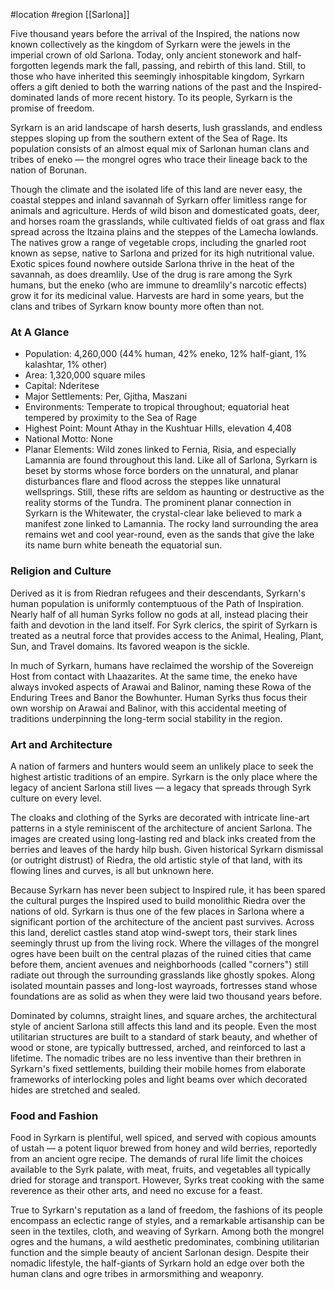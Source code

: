  #location #region [[Sarlona]]

Five thousand years before the arrival of the Inspired, the nations now known collectively as the kingdom of Syrkarn were the jewels in the imperial crown of old Sarlona. Today, only ancient stonework and half-forgotten legends mark the fall, passing, and rebirth of this land. Still, to those who have inherited this seemingly inhospitable kingdom, Syrkarn offers a gift denied to both the warring nations of the past and the Inspired-dominated lands of more recent history. To its people, Syrkarn is the promise of freedom.

Syrkarn is an arid landscape of harsh deserts, lush grasslands, and endless steppes sloping up from the southern extent of the Sea of Rage. Its population consists of an almost equal mix of Sarlonan human clans and tribes of eneko — the mongrel ogres who trace their lineage back to the nation of Borunan.

Though the climate and the isolated life of this land are never easy, the coastal steppes and inland savannah of Syrkarn offer limitless range for animals and agriculture. Herds of wild bison and domesticated goats, deer, and horses roam the grasslands, while cultivated fields of oat grass and flax spread across the Itzaina plains and the steppes of the Lamecha lowlands. The natives grow a range of vegetable crops, including the gnarled root known as sepse, native to Sarlona and prized for its high nutritional value. Exotic spices found nowhere outside Sarlona thrive in the heat of the savannah, as does dreamlily. Use of the drug is rare among the Syrk humans, but the eneko (who are immune to dreamlily's narcotic effects) grow it for its medicinal value. Harvests are hard in some years, but the clans and tribes of Syrkarn know bounty more often than not.

### At A Glance

* Population: 4,260,000 (44% human, 42% eneko, 12% half-giant, 1% kalashtar, 1% other)
* Area: 1,320,000 square miles
* Capital: Nderitese
* Major Settlements: Per, Gjitha, Maszani
* Environments: Temperate to tropical throughout; equatorial heat tempered by proximity to the Sea of Rage
* Highest Point: Mount Athay in the Kushtuar Hills, elevation 4,408
* National Motto: None
* Planar Elements: Wild zones linked to Fernia, Risia, and especially Lamannia are found throughout this land. Like all of Sarlona, Syrkarn is beset by storms whose force borders on the unnatural, and planar disturbances flare and flood across the steppes like unnatural wellsprings. Still, these rifts are seldom as haunting or destructive as the reality storms of the Tundra. The prominent planar connection in Syrkarn is the Whitewater, the crystal-clear lake believed to mark a manifest zone linked to Lamannia. The rocky land surrounding the area remains wet and cool year-round, even as the sands that give the lake its name burn white beneath the equatorial sun.

### Religion and Culture

Derived as it is from Riedran refugees and their descendants, Syrkarn's human population is uniformly contemptuous of the Path of Inspiration. Nearly half of all human Syrks follow no gods at all, instead placing their faith and devotion in the land itself. For Syrk clerics, the spirit of Syrkarn is treated as a neutral force that provides access to the Animal, Healing, Plant, Sun, and Travel domains. Its favored weapon is the sickle.

In much of Syrkarn, humans have reclaimed the worship of the Sovereign Host from contact with Lhaazarites. At the same time, the eneko have always invoked aspects of Arawai and Balinor, naming these Rowa of the Enduring Trees and Banor the Bowhunter. Human Syrks thus focus their own worship on Arawai and Balinor, with this accidental meeting of traditions underpinning the long-term social stability in the region.

### Art and Architecture

A nation of farmers and hunters would seem an unlikely place to seek the highest artistic traditions of an empire. Syrkarn is the only place where the legacy of ancient Sarlona still lives — a legacy that spreads through Syrk culture on every level.

The cloaks and clothing of the Syrks are decorated with intricate line-art patterns in a style reminiscent of the architecture of ancient Sarlona. The images are created using long-lasting red and black inks created from the berries and leaves of the hardy hilp bush. Given historical Syrkarn dismissal (or outright distrust) of Riedra, the old artistic style of that land, with its flowing lines and curves, is all but unknown here.

Because Syrkarn has never been subject to Inspired rule, it has been spared the cultural purges the Inspired used to build monolithic Riedra over the nations of old. Syrkarn is thus one of the few places in Sarlona where a significant portion of the architecture of the ancient past survives. Across this land, derelict castles stand atop wind-swept tors, their stark lines seemingly thrust up from the living rock. Where the villages of the mongrel ogres have been built on the central plazas of the ruined cities that came before them, ancient avenues and neighborhoods (called "corners") still radiate out through the surrounding grasslands like ghostly spokes. Along isolated mountain passes and long-lost wayroads, fortresses stand whose foundations are as solid as when they were laid two thousand years before.

Dominated by columns, straight lines, and square arches, the architectural style of ancient Sarlona still affects this land and its people. Even the most utilitarian structures are built to a standard of stark beauty, and whether of wood or stone, are typically buttressed, arched, and reinforced to last a lifetime. The nomadic tribes are no less inventive than their brethren in Syrkarn's fixed settlements, building their mobile homes from elaborate frameworks of interlocking poles and light beams over which decorated hides are stretched and sealed.

### Food and Fashion

Food in Syrkarn is plentiful, well spiced, and served with copious amounts of ustah — a potent liquor brewed from honey and wild berries, reportedly from an ancient ogre recipe. The demands of rural life limit the choices available to the Syrk palate, with meat, fruits, and vegetables all typically dried for storage and transport. However, Syrks treat cooking with the same reverence as their other arts, and need no excuse for a feast.

True to Syrkarn's reputation as a land of freedom, the fashions of its people encompass an eclectic range of styles, and a remarkable artisanship can be seen in the textiles, cloth, and weaving of Syrkarn. Among both the mongrel ogres and the humans, a wild aesthetic predominates, combining utilitarian function and the simple beauty of ancient Sarlonan design. Despite their nomadic lifestyle, the half-giants of Syrkarn hold an edge over both the human clans and ogre tribes in armorsmithing and weaponry.
